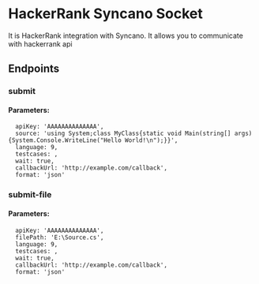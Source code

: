 # HackerRank Syncano Socket

It is HackerRank integration with Syncano. It allows you to communicate with hackerrank api

## Endpoints

### submit

#### Parameters:

      apiKey: 'AAAAAAAAAAAAAA',
      source: 'using System;class MyClass{static void Main(string[] args) {System.Console.WriteLine("Hello World!\n");}}',
      language: 9,
      testcases: ,
      wait: true,
      callbackUrl: 'http://example.com/callback',
      format: 'json'


### submit-file

#### Parameters:

      apiKey: 'AAAAAAAAAAAAAA',
      filePath: 'E:\Source.cs',
      language: 9,
      testcases: ,
      wait: true,
      callbackUrl: 'http://example.com/callback',
      format: 'json'

